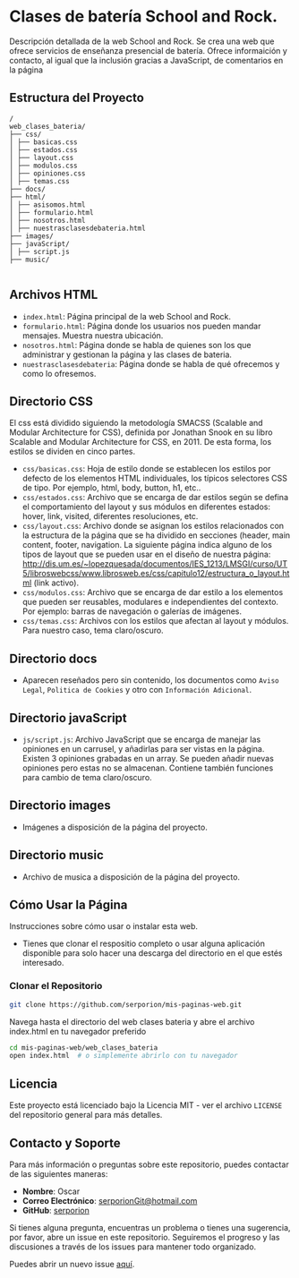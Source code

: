# Clases de batería School and Rock.

Descripción detallada de la web School and Rock. 
Se crea una web que ofrece servicios de enseñanza presencial de batería. Ofrece informaición y contacto, al igual que la inclusión gracias a JavaScript, de comentarios en la página


## Estructura del Proyecto

```plaintext
/
web_clases_bateria/
├── css/
│ ├── basicas.css
│ ├── estados.css
│ ├── layout.css
│ ├── modulos.css
│ ├── opiniones.css
│ ├── temas.css
├── docs/
├── html/
│ ├── asisomos.html
│ ├── formulario.html
│ ├── nosotros.html
│ ├── nuestrasclasesdebateria.html
├── images/
├── javaScript/
│ ├── script.js
├── music/


```

## Archivos HTML
- `index.html`: Página principal de la web School and Rock.
- `formulario.html`: Página donde los usuarios nos pueden mandar mensajes. Muestra nuestra ubicación.
- `nosotros.html`: Página donde se habla de quienes son los que administrar y gestionan la página y las clases de bateria.
- `nuestrasclasesdebateria`: Página donde se habla de qué ofrecemos y como lo ofresemos.


## Directorio CSS
  El css está dividido siguiendo la metodología SMACSS (Scalable and Modular Architecture for CSS), definida por Jonathan Snook en su libro Scalable and Modular Architecture for CSS, en 2011. De esta forma, los estilos se dividen en cinco partes.
  
- `css/basicas.css`: Hoja de estilo donde se establecen los estilos por defecto de los elementos HTML individuales, los típicos selectores CSS de tipo. Por ejemplo, html, body, button, h1, etc..
- `css/estados.css`: Archivo que se encarga de dar estilos según se defina el comportamiento del layout y sus módulos en diferentes estados: hover, link, visited, diferentes resoluciones, etc.
- `css/layout.css`: Archivo donde se asignan los estilos relacionados con la estructura de la página que se ha dividido en secciones (header, main content, footer, navigation. La siguiente página indica alguno de los tipos de layout que se pueden usar en el diseño de nuestra página: http://dis.um.es/~lopezquesada/documentos/IES_1213/LMSGI/curso/UT5/libroswebcss/www.librosweb.es/css/capitulo12/estructura_o_layout.html (link activo).
- `css/modulos.css`: Archivo que se encarga de dar estilo a los elementos que pueden ser reusables, modulares e independientes del contexto. Por ejemplo: barras de navegación o galerías de imágenes.
- `css/temas.css`: Archivos con los estilos que afectan al layout y módulos. Para nuestro caso, tema claro/oscuro.


## Directorio docs
- Aparecen reseñados pero sin contenido, los documentos como `Aviso Legal`, `Politica de Cookies` y otro con `Información Adicional`.


## Directorio javaScript

- `js/script.js`: Archivo JavaScript que se encarga de manejar las opiniones en un carrusel, y añadirlas para ser vistas en la página. Existen 3 opiniones grabadas en un array. Se pueden añadir nuevas opiniones pero estas no se almacenan. Contiene también funciones para cambio de tema claro/oscuro.


## Directorio images

- Imágenes a disposición de la página del proyecto.


## Directorio music

- Archivo de musica a disposición de la página del proyecto.


## Cómo Usar la Página

Instrucciones sobre cómo usar o instalar esta web.

- Tienes que clonar el respositio completo o usar alguna aplicación disponible para solo hacer una descarga del directorio en el que estés interesado.

### Clonar el Repositorio

```sh
git clone https://github.com/serporion/mis-paginas-web.git
```

Navega hasta el directorio del web clases bateria y abre el archivo index.html en tu navegador preferido

```sh
cd mis-paginas-web/web_clases_bateria
open index.html  # o simplemente abrirlo con tu navegador
```


## Licencia
Este proyecto está licenciado bajo la Licencia MIT - ver el archivo `LICENSE` del repositorio general para más detalles.

## Contacto y Soporte

Para más información o preguntas sobre este repositorio, puedes contactar de las siguientes maneras:

- **Nombre**: Oscar
- **Correo Electrónico**: [serporionGit@hotmail.com](mailto:serporionGit@hotmail.com)
- **GitHub**: [serporion](https://github.com/serporion)


Si tienes alguna pregunta, encuentras un problema o tienes una sugerencia, por favor, abre un issue en este repositorio. Seguiremos el progreso y las discusiones a través de los issues para mantener todo organizado.

Puedes abrir un nuevo issue [aquí](https://github.com/serporion/mis-paginas-web/issues/new).
